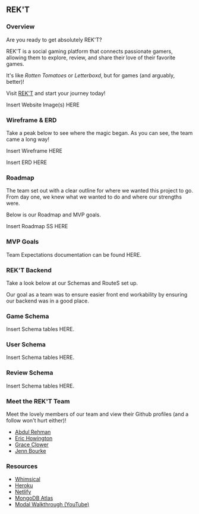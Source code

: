 ## REK'T

### Overview

Are you ready to get absolutely REK'T? 

REK'T is a social gaming platform that connects passionate gamers, allowing them to explore, review, and share their love of their favorite games.

It's like <em>Rotten Tomatoes</em> or <em>Letterboxd</em>, but for games (and arguably, better)!

Visit <a href="">REK'T</a> and start your journey today!

<img src="">Insert Website Image(s) HERE</img>

### Wireframe & ERD

Take a peak below to see where the magic began. As you can see, the team came a long way!

<img src="">Insert Wireframe HERE</img>

<img src="">Insert ERD HERE</img>

### Roadmap

The team set out with a clear outline for where we wanted this project to go. From day one, we knew what we wanted to do and where our strengths were.

Below is our Roadmap and MVP goals.

<img src="">Insert Roadmap SS HERE</img>

### MVP Goals

Team Expectations documentation can be found HERE.

### REK'T Backend

Take a look below at our Schemas and RouteS set up. 

Our goal as a team was to ensure easier front end workability by ensuring our backend was in a good place.

### Game Schema

Insert Schema tables HERE.

### User Schema

Insert Schema tables HERE.

### Review Schema

Insert Schema tables HERE.

### Meet the REK'T Team

Meet the lovely members of our team and view their Github profiles (and a follow won't hurt either)!

<ul>
    <li><a href="">Abdul Rehman</a></li>
    <li><a href="">Eric Howington</a></li>
    <li><a href="">Grace Clower</a></li>
    <li><a href="">Jenn Bourke</a></li>
</ul>

### Resources

<ul>
    <li><a href="">Whimsical</a></li>
    <li><a href="">Heroku</a></li>
    <li><a href="">Netlify</a></li>
    <li><a href="">MongoDB Atlas</a></li>
    <li><a href="">Modal Walkthrough (YouTube)</a></li>
</ul>


